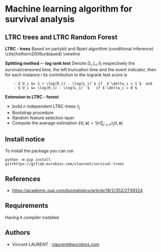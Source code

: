 # Machine learning algorithm for survival analysis

## LTRC trees and LTRC Random Forest

**LTRC - trees** Based on partykit and Rpart algorithm (conditional inference) \cite{hothorn2006unbiased} \newline


**Splitting method -- log rank test**
	Denote $`D_i, L_i, \delta_i`$ respectively the survival/censored time, the left truncation time and the event indicator, then for each instance $i$ its contribution to the logrank test score is



		- $`U_i &= 1 + \log(R_i) - \log(L_i)`$ if  $`\delta_i = 1`$  and
		- $`U_i &= \log(R_i) - \log(L_i)` $   if $`\delta_i = 0`$


**Extension to LTRC - forest**


- build $`n`$ independent LTRC-trees $`\tau_j`$
- Bootstrap procedure
- Random feature selection layer
- Compute the average estimation $`\hat{s}(t, \textbf{x}) = 1/n\sum_{j \leqslant n} \tau_j(t, \textbf{x})`$




## Install notice

To install the package you can run


    python -m pip install git+https://gitlab.eurobios.com/vlaurent/survival-trees



## References

* https://academic.oup.com/biostatistics/article/18/2/352/2739324

## Requirements

Having `R` compiler installed

## Authors

- Vincent LAURENT : vlaurent@eurobios.com
